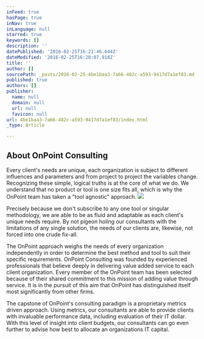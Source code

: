 ```yaml
---
inFeed: true
hasPage: true
inNav: true
inLanguage: null
starred: true
keywords: []
description: ''
datePublished: '2016-02-25T16:21:46.644Z'
dateModified: '2016-02-25T16:20:07.918Z'
title: ''
author: []
sourcePath: _posts/2016-02-25-4be1baa3-7a66-482c-a593-9417d7a1ef83.md
published: true
authors: []
publisher:
  name: null
  domain: null
  url: null
  favicon: null
url: 4be1baa3-7a66-482c-a593-9417d7a1ef83/index.html
_type: Article

---
```

## About OnPoint Consulting

Every client's needs are unique, each organization is subject to different influences and parameters and from project to project the variables change. Recognizing these simple, logical truths is at the core of what we do. We understand that no product or tool is one size fits all, which is why the OnPoint team has taken a "tool agnostic" approach.
![](https://the-grid-user-content.s3-us-west-2.amazonaws.com/485e2c2b-b555-4667-9c85-e24435c4fdaa.jpg)

Precisely because we don't subscribe to any one tool or singular methodology, we are able to be as fluid and adaptable as each client's unique needs require. By not pigeon holing our consultants with the limitations of any single solution, the needs of our clients are, likewise, not forced into one crude fix-all.

The OnPoint approach weighs the needs of every organization independently in order to determine the best method and tool to suit their specific requirements. OnPoint Consulting was founded by experienced professionals that believe deeply in delivering value added service to each client organization. Every member of the OnPoint team has been selected because of their shared commitment to this mission of adding value through service. It is in the pursuit of this aim that OnPoint has distinguished itself most significantly from other firms.

The capstone of OnPoint's consulting paradigm is a proprietary metrics driven approach. Using metrics, our consultants are able to provide clients with invaluable performance data, including evaluation of their IT dollar. With this level of insight into client budgets, our consultants can go even further to advise how best to allocate an organizations IT capital.